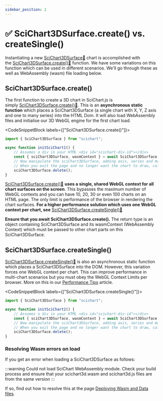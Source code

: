 ```yaml
---
sidebar_position: 2
---
```


# ✅ SciChart3DSurface.create() vs. createSingle()

Instantiating a new [SciChart3DSurface:blue_book:](https://www.scichart.com/documentation/js/current/typedoc/classes/scichart3dsurface.html) chart is accomplished with the [SciChart3DSurface.create():blue_book:](https://www.scichart.com/documentation/js/current/typedoc/classes/scichart3dsurface.html#create) function. We have some variations on this function which can be used in different scenarios. We'll go through these as well as WebAssembly (wasm) file loading below.

SciChart3DSurface.create()
--------------------------

The first function to create a 3D chart in SciChart.js is simply [SciChart3DSurface.create():blue_book:](https://www.scichart.com/documentation/js/current/typedoc/classes/scichart3dsurface.html#create). This is an **asynchronous static function** which places a SciChart3DSurface (a single chart with X, Y, Z axis and one to many series) into the HTML Dom. It will also load WebAssembly files and initialise our 3D WebGL engine for the first chart load.

<CodeSnippetBlock labels={["SciChart3DSurface.create()"]}>
```ts showLineNumbers
import { SciChart3DSurface } from "scichart";

async function initSciChart1() {
    // Assumes a div in your HTML <div id="scichart-div-id"></div>
    const { sciChart3DSurface, wasmContext } = await SciChart3DSurface.create("scichart-div-id");
    // Now manipulate the sciChart3DSurface, adding axis, series and more
    // When you exit the page and no longer want the chart to draw, call .delete() to free memory
    sciChart3DSurface.delete();
}
```
</CodeSnippetBlock>

[SciChart3DSurface.create():blue_book:](https://www.scichart.com/documentation/js/current/typedoc/classes/scichart3dsurface.html#create) **uses a single, shared WebGL context for all chart surfaces on the screen**. This bypasses the maximum number of WebGL contexts and you can have 10, 20, 30 or even 100 charts on an HTML page. The only limit is performance of the browser in rendering the chart surfaces. **For a higher performance solution which uses one WebGL context per chart, see** [SciChart3DSurface.createSingle():blue_book:](https://www.scichart.com/documentation/js/current/typedoc/classes/scichart3dsurface.html#createsingle)

**Ensure that you await SciChart3DSurface.create().** The return type is an object containing SciChart3DSurface and its wasmContext (WebAssembly Context) which must be passed to other chart parts on this SciChart3DSurface.

SciChart3DSurface.createSingle()
--------------------------------

[SciChart3DSurface.createSingle():blue_book:](https://www.scichart.com/documentation/js/current/typedoc/classes/scichart3dsurface.html#createsingle) is also an asynchronous static function which places a SciChart3DSurface into the DOM. However, this variation forces one WebGL context per chart. This can improve performance in multi-chart scenarios but you must obey the WebGL Context Limits per browser. More on this in our [Performance Tips](/docs/2d-charts/performance-tips/performance-tips-and-tricks) article.

<CodeSnippetBlock labels={["SciChart3DSurface.createSingle()"]}>
```ts showLineNumbers
import { SciChart3DSurface } from "scichart";

async function initSciChart2() {
    // Assumes a div in your HTML <div id="scichart-div-id"></div>
    const { sciChart3DSurface, wasmContext } = await SciChart3DSurface.createSingle("scichart-div-id");
    // Now manipulate the sciChart3DSurface, adding axis, series and more
    // When you exit the page and no longer want the chart to draw, call .delete() to free memory
    sciChart3DSurface.delete();
}
```
</CodeSnippetBlock>

### Resolving Wasm errors on load

If you get an error when loading a SciChart3DSurface as follows:

:::warning
Could not load SciChart WebAssembly module. Check your build process and ensure that your scichart3d.wasm and scichart3d.js files are from the same version
:::

If so, find out how to resolve this at the page [Deploying Wasm and Data files](/docs/2d-charts/surface/deploying-wasm/index.md).